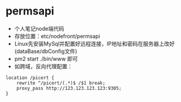 # permsapi
- 个人笔记node端代码
- 存放位置：etc/nodefront/permsapi
- Linux先安装MySql并配置好远程连接，IP地址和密码在服务器上改好(dataBase/dbConfig文件)
- pm2 start ./bin/www 即可
- 如跨域，反向代理配置：
```
location /picert {
    rewrite ^/picert/(.*)$ /$1 break;
    proxy_pass http://123.123.123.123:9305;
}
```